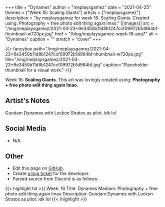 +++
title =       "Dynames"
author =      "meplaysgamez"
date =        "2021-04-25"
themes =      ["Week 16: Scaling Giants"]
artists =     ["meplaysgamez"]
description = "by meplaysgamez for week 16: Scaling Giants. Created using: Photography + free photo edit thing again lmao."
[[images]]
      src = "/img/meplaysgamez/2021-04-23+9e3450b11d8b1247ccf09972b1d964bf-thumbnail-w720px.jpg"
      href = "/blog/meplaysgamez-week-16-aea7"
      alt = "Dynames"
      caption = ""
      stretch = "cover"
+++


{{< fancybox path="/img/meplaysgamez/2021-04-23+9e3450b11d8b1247ccf09972b1d964bf-thumbnail-w720px.jpg" file="/img/meplaysgamez/2021-04-23+9e3450b11d8b1247ccf09972b1d964bf.jpg" caption="Placeholder thumbnail for a visual work." >}}


Week 16: **Scaling Giants**. This art was lovingly created using: **Photography + free photo edit thing again lmao**.

## Artist's Notes

Gundam Dynames with Lockon Stratos as pilot. idk lol

## Social Media

- N/A.

## Other

- Edit this page on [GitHub](https://github.com/teaminkling/web-refresh/edit/main/content/blog/meplaysgamez-week-16-aea7.md).
- Create [a bug ticket](https://github.com/teaminkling/web-refresh/issues/new?assignees=&labels=bug&template=problem-report.md&title=) for the developer.
- Parsed source from Discord is as follows:

{{< highlight txt >}}
Week: 16
Title: Dynames
Medium: Photography + free photo edit thing again lmao
Description: Gundam Dynames with Lockon Stratos as pilot. idk lol
{{< /highlight >}}